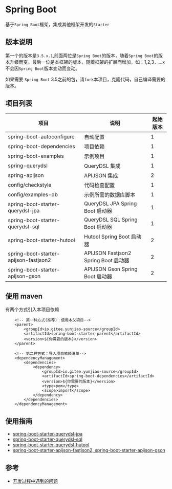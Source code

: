# Spring Boot

基于`Spring Boot`框架，集成其他框架开发的`Starter`

## 版本说明

第一个的版本是`3.5.x.1`,前面两位是`Spring Boot`的版本，随着`Spring Boot`的版本升级而变。最后一位是本框架的版本，随着框架的扩展而增加，如：1,2,3，...x
不会因`Spring Boot`版本变动而变动。

如果需要 `Spring Boot` 3.5之前的包，请`fork`本项目，克隆代码，自己编译需要的版本。

## 项目列表

| 项目                                    | 说明                                | 起始版本 |
|---------------------------------------|-----------------------------------|------|
| spring-boot-autoconfigure             | 自动配置                              | 1    |
| spring-boot-dependencies              | 项目依赖                              | 1    |
| spring-boot-examples                  | 示例项目                              | 1    |
| spring-querydsl                       | QueryDSL 集成                       | 1    |
| spring-apijson                        | APIJSON 集成                        | 2    |
| config/checkstyle                     | 代码检查配置                            | 1    |
| config/examples-db                    | 示例所需的数据库脚本                        | 1    |
| spring-boot-starter-querydsl-jpa      | QueryDSL JPA Spring Boot 启动器      | 1    |
| spring-boot-starter-querydsl-sql      | QueryDSL SQL Spring Boot 启动器      | 1    |
| spring-boot-starter-hutool            | Hutool Spring Boot 启动器            | 2    |
| spring-boot-starter-apijson-fastjson2 | APIJSON Fastjson2 Spring Boot 启动器 | 2    |
| spring-boot-starter-apijson-gson      | APIJSON Gson Spring Boot 启动器      | 2    |

## 使用 maven

有两个方式引入本项目依赖

```text
    <!-- 第一种方式(推荐)：使用本父项目-->
    <parent>
        <groupId>io.gitee.yunjiao-source</groupId>
        <artifactId>spring-boot-starter-parent</artifactId>
        <version>${你需要的版本}</version>
    </parent>
    
    <!-- 第二种方式：导入项目依赖清单-->
    <dependencyManagement>
        <dependencies>
            <dependency>
                <groupId>io.gitee.yunjiao-source</groupId>
                <artifactId>spring-boot-dependencies</artifactId>
                <version>${你需要的版本}</version>
                <type>pom</type>
                <scope>import</scope>
            </dependency>
        </dependencies>
    </dependencyManagement>    
```

## 使用指南

* [spring-boot-starter-querydsl-jpa](./spring-boot-starter-querydsl-jpa/README.md)
* [spring-boot-starter-querydsl-sql](./spring-boot-starter-querydsl-sql/README.md)
* [spring-boot-starter-querydsl-hutool](./spring-boot-starter-hutool/README.md)
* [spring-boot-starter-apijson-fastjson2, spring-boot-starter-apijson-gson](doc/apijson/HELP.md)

## 参考

* [开发过程中遇到的问题](./FAQ.md)


